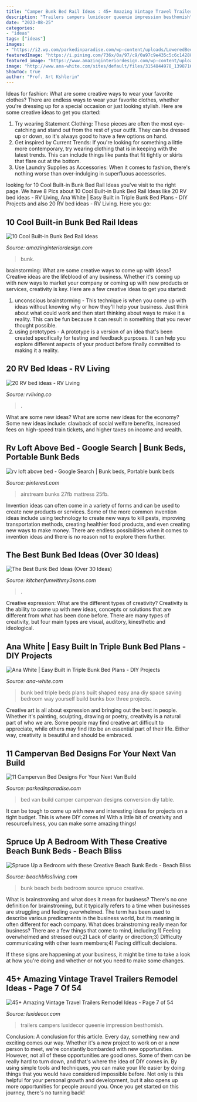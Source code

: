 ```yaml
---
title: "Camper Bunk Bed Rail Ideas : 45+ Amazing Vintage Travel Trailers Remodel Ideas"
description: "Trailers campers luxidecor queenie impression besthomish"
date: "2023-08-25"
categories:
- "ideas"
tags: ["ideas"]
images:
- "https://i2.wp.com/parkedinparadise.com/wp-content/uploads/LoweredBedDesign.jpg"
featuredImage: "https://i.pinimg.com/736x/0a/97/c9/0a97c9e435c5c6c142881ec1fca44df3.jpg"
featured_image: "https://www.amazinginteriordesign.com/wp-content/uploads/2016/12/10-cool-built-in-bunk-bed-rail-ideas-4.jpg"
image: "http://www.ana-white.com/sites/default/files/3154844978_1398716740.jpg"
ShowToc: true
author: "Prof. Art Kshlerin"
---
```



Ideas for fashion: What are some creative ways to wear your favorite clothes?
There are endless ways to wear your favorite clothes, whether you're dressing up for a special occasion or just looking stylish. Here are some creative ideas to get you started: 
1. Try wearing Statement Clothing: These pieces are often the most eye-catching and stand out from the rest of your outfit. They can be dressed up or down, so it's always good to have a few options on hand. 
2. Get inspired by Current Trends: If you're looking for something a little more contemporary, try wearing clothing that is in keeping with the latest trends. This can include things like pants that fit tightly or skirts that flare out at the bottom. 
3. Use Laundry Supplies as Accessories: When it comes to fashion, there's nothing worse than over-indulging in superfluous accessories.

	

		
looking for 10 Cool Built-in Bunk Bed Rail Ideas you've visit to the right page. We have 8 Pics about 10 Cool Built-in Bunk Bed Rail Ideas like 20 RV bed ideas - RV Living, Ana White | Easy Built in Triple Bunk Bed Plans - DIY Projects and also 20 RV bed ideas - RV Living. Here you go:
		
    
## 10 Cool Built-in Bunk Bed Rail Ideas

<img loading=lazy src="https://www.amazinginteriordesign.com/wp-content/uploads/2016/12/10-cool-built-in-bunk-bed-rail-ideas-4.jpg" onerror="this.onerror=null;this.src='https://tse2.mm.bing.net/th?id=OIP.HGdrVvxO0iWPzUxgmLPefwHaIw&amp;pid=15.1';" alt="10 Cool Built-in Bunk Bed Rail Ideas">

_Source: amazinginteriordesign.com_

>bunk. 

	

brainstorming: What are some creative ways to come up with ideas?
Creative ideas are the lifeblood of any business. Whether it's coming up with new ways to market your company or coming up with new products or services, creativity is key. Here are a few creative ideas to get you started: 
1. unconscious brainstorming - This technique is when you come up with ideas without knowing why or how they'll help your business. Just think about what could work and then start thinking about ways to make it a reality. This can be fun because it can result in something that you never thought possible. 
2. using prototypes - A prototype is a version of an idea that's been created specifically for testing and feedback purposes. It can help you explore different aspects of your product before finally committed to making it a reality.

    
## 20 RV Bed Ideas - RV Living

<img loading=lazy src="https://rvliving.co/wp-content/uploads/2019/11/bed-sheet-with-tied-fabric-endings.jpg" onerror="this.onerror=null;this.src='https://tse1.mm.bing.net/th?id=OIP.tTKW5FY-nPdYJatET-XqZQHaJQ&amp;pid=15.1';" alt="20 RV bed ideas - RV Living">

_Source: rvliving.co_

>. 

	

What are some new ideas?
What are some new ideas for the economy? 
Some new ideas include: clawback of social welfare benefits, increased fees on high-speed train tickets, and higher taxes on income and wealth.

    
## Rv Loft Above Bed - Google Search | Bunk Beds, Portable Bunk Beds

<img loading=lazy src="https://i.pinimg.com/736x/0a/97/c9/0a97c9e435c5c6c142881ec1fca44df3.jpg" onerror="this.onerror=null;this.src='https://tse3.mm.bing.net/th?id=OIP.M6901psjncBFEQ0ibw_6xwHaLH&amp;pid=15.1';" alt="rv loft above bed - Google Search | Bunk beds, Portable bunk beds">

_Source: pinterest.com_

>airstream bunks 27fb mattress 25fb. 

	

Invention ideas can often come in a variety of forms and can be used to create new products or services. Some of the more common invention ideas include using technology to create new ways to kill pests, improving transportation methods, creating healthier food products, and even creating new ways to make money. There are endless possibilities when it comes to invention ideas and there is no reason not to explore them further.

    
## The Best Bunk Bed Ideas (Over 30 Ideas)

<img loading=lazy src="https://kitchenfunwithmy3sons.com/wp-content/uploads/2017/02/the-best-bunk-bed-ideas-15.jpg" onerror="this.onerror=null;this.src='https://tse3.mm.bing.net/th?id=OIP.e2-HcseK_XEDWKUeALnAHwHaLd&amp;pid=15.1';" alt="The Best Bunk Bed Ideas (Over 30 Ideas)">

_Source: kitchenfunwithmy3sons.com_

>. 

	

Creative expression: What are the different types of creativity?
Creativity is the ability to come up with new ideas, concepts or solutions that are different from what has been done before. There are many types of creativity, but four main types are visual, auditory, kinesthetic and ideological.

    
## Ana White | Easy Built In Triple Bunk Bed Plans - DIY Projects

<img loading=lazy src="http://www.ana-white.com/sites/default/files/3154844978_1398716740.jpg" onerror="this.onerror=null;this.src='https://tse4.mm.bing.net/th?id=OIP.NM8G1VJOkoPNMggPgF1bKQHaJ4&amp;pid=15.1';" alt="Ana White | Easy Built in Triple Bunk Bed Plans - DIY Projects">

_Source: ana-white.com_

>bunk bed triple beds plans built shaped easy ana diy space saving bedroom way yourself build bunks box three projects. 

	

Creative art is all about expression and bringing out the best in people. Whether it's painting, sculpting, drawing or poetry, creativity is a natural part of who we are. Some people may find creative art difficult to appreciate, while others may find itto be an essential part of their life. Either way, creativity is beautiful and should be embraced.

    
## 11 Campervan Bed Designs For Your Next Van Build

<img loading=lazy src="https://i2.wp.com/parkedinparadise.com/wp-content/uploads/LoweredBedDesign.jpg" onerror="this.onerror=null;this.src='https://tse4.mm.bing.net/th?id=OIP.FoycO1OuVWA0Svz_VKzBUgHaHa&amp;pid=15.1';" alt="11 Campervan Bed Designs For Your Next Van Build">

_Source: parkedinparadise.com_

>bed van build camper campervan designs conversion diy table. 

	

It can be tough to come up with new and interesting ideas for projects on a tight budget. This is where DIY comes in! With a little bit of creativity and resourcefulness, you can make some amazing things!

    
## Spruce Up A Bedroom With These Creative Beach Bunk Beds - Beach Bliss

<img loading=lazy src="https://cdn-0.beachblissliving.com/wp-content/uploads/2017/11/2-best-of-woodworking-bunks.jpg" onerror="this.onerror=null;this.src='https://tse1.mm.bing.net/th?id=OIP.RQmImB4R9St_SxvMS98UTwHaJi&amp;pid=15.1';" alt="Spruce Up a Bedroom with these Creative Beach Bunk Beds - Beach Bliss">

_Source: beachblissliving.com_

>bunk beach beds bedroom source spruce creative. 

	

What is brainstroming and what does it mean for business?
There's no one definition for brainstroming, but it typically refers to a time when businesses are struggling and feeling overwhelmed. The term has been used to describe various predicaments in the business world, but its meaning is often different for each company. 
What does brainstroming really mean for business? There are a few things that come to mind, including:1) Feeling overwhelmed and stressed out;2) Lack of clarity or direction;3) Difficulty communicating with other team members;4) Facing difficult decisions. 

If these signs are happening at your business, it might be time to take a look at how you're doing and whether or not you need to make some changes.

    
## 45+ Amazing Vintage Travel Trailers Remodel Ideas - Page 7 Of 54

<img loading=lazy src="https://luxidecor.com/wp-content/uploads/2018/12/45-Amazing-Vintage-Travel-Trailers-Remodel-Ideas-7.jpg" onerror="this.onerror=null;this.src='https://tse3.mm.bing.net/th?id=OIP.I4I-EerFDtlTCeQG70-8mAHaJ3&amp;pid=15.1';" alt="45+ Amazing Vintage Travel Trailers Remodel Ideas - Page 7 of 54">

_Source: luxidecor.com_

>trailers campers luxidecor queenie impression besthomish. 

	

Conclusion: A conclusion for this article.
Every day, something new and exciting comes our way. Whether it's a new project to work on or a new person to meet, we're constantly bombarded with new opportunities. However, not all of these opportunities are good ones. Some of them can be really hard to turn down, and that's where the idea of DIY comes in.
By using simple tools and techniques, you can make your life easier by doing things that you would have considered impossible before. Not only is this helpful for your personal growth and development, but it also opens up more opportunities for people around you. Once you get started on this journey, there's no turning back!

